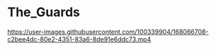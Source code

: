 # The_Guards
https://user-images.githubusercontent.com/100339904/168066708-c2bee4dc-80e2-4351-83a6-8de91e6ddc73.mp4
